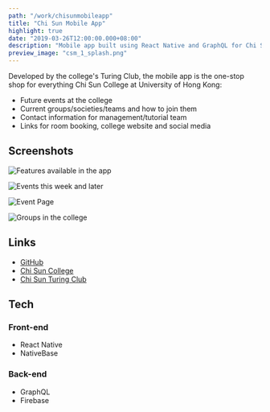 ```yaml
---
path: "/work/chisunmobileapp"
title: "Chi Sun Mobile App"
highlight: true
date: "2019-03-26T12:00:00.000+08:00"
description: "Mobile app built using React Native and GraphQL for Chi Sun College of University of Hong Kong."
preview_image: "csm_1_splash.png"
---
```


Developed by the college's Turing Club, the mobile app is the one-stop shop for everything Chi Sun College at University of Hong Kong:

- Future events at the college
- Current groups/societies/teams and how to join them
- Contact information for management/tutorial team
- Links for room booking, college website and social media

## Screenshots

![Features available in the app](./csm_2_menu.png)

![Events this week and later](./csm_3_events.png)

![Event Page](./csm_4_event_page.png)

![Groups in the college](./csm_5_groups.png)

## Links

- [GitHub](https://github.com/hkuturingclub/ChiSunApp)
- [Chi Sun College](http://www.chisuncollege.hku.hk/)
- [Chi Sun Turing Club](https://github.com/hkuturingclub)

## Tech

### Front-end

- React Native
- NativeBase

### Back-end

- GraphQL
- Firebase

